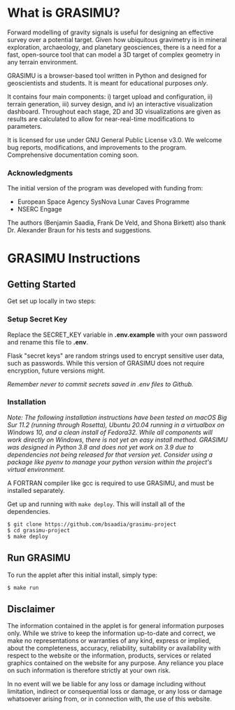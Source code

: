 # What is GRASIMU?

Forward modelling of gravity signals is useful for designing an effective survey over a potential target. Given how ubiquitous gravimetry is in mineral exploration, archaeology, and planetary geosciences, there is a need for a fast, open-source tool that can model a 3D target of complex geometry in any terrain environment.

GRASIMU is a browser-based tool written in Python and designed for geoscientists and students. It is meant for educational purposes *only*.

It contains four main components: i) target upload and configuration, ii) terrain generation, iii) survey design, and iv) an interactive visualization dashboard. Throughout each stage, 2D and 3D visualizations are given as results are calculated to allow for near-real-time modifications to parameters.

It is licensed for use under GNU General Public License v3.0. We welcome bug reports, modifications, and improvements to the program. Comprehensive documentation coming soon.

### Acknowledgments

The initial version of the program was developed with funding from:
* European Space Agency SysNova Lunar Caves Programme
* NSERC Engage

The authors (Benjamin Saadia, Frank De Veld, and Shona Birkett) also thank Dr. Alexander Braun for his tests and suggestions.


# GRASIMU Instructions

## Getting Started

Get set up locally in two steps:

### Setup Secret Key

Replace the SECRET_KEY variable in **.env.example** with your own password and rename this file to **.env**.

Flask "secret keys" are random strings used to encrypt sensitive user data, such as passwords. While this version of GRASIMU does not require encryption, future versions might.

*Remember never to commit secrets saved in .env files to Github.*

### Installation

*Note: The following installation instructions have been tested on macOS Big Sur 11.2 (running through Rosetta), Ubuntu 20.04 running in a virtualbox on Windows 10, and a clean install of Fedora32. While all components will work directly on Windows, there is not yet an easy install method.*
*GRASIMU was designed in Python 3.8 and does not yet work on 3.9 due to dependencies not being released for that version yet. Consider using a package like pyenv to manage your python version within the project's virtual environment.*

A FORTRAN compiler like gcc is required to use GRASIMU, and must be installed separately.

Get up and running with `make deploy`. This will install all of the dependencies. 

```shell
$ git clone https://github.com/bsaadia/grasimu-project
$ cd grasimu-project
$ make deploy
``` 

## Run GRASIMU

To run the applet after this initial install, simply type:

```shell
$ make run
``` 


## Disclaimer

The information contained in the applet is for general information purposes only. While we strive to keep the information up-to-date and correct, we make no representations or warranties of any kind, express or implied, about the completeness, accuracy, reliability, suitability or availability with respect to the website or the information, products, services or related graphics contained on the website for any purpose. Any reliance you place on such information is therefore strictly at your own risk.

In no event will we be liable for any loss or damage including without limitation, indirect or consequential loss or damage, or any loss or damage whatsoever arising from, or in connection with, the use of this website.